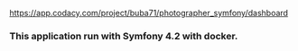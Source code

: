 
https://app.codacy.com/project/buba71/photographer_symfony/dashboard

<h3>This application run with Symfony 4.2 with docker.</h3>
